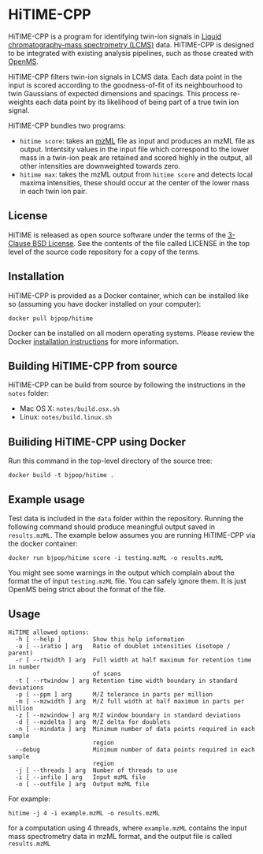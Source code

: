 # HiTIME-CPP

HiTIME-CPP is a program for identifying twin-ion signals in
[Liquid chromatography-mass spectrometry (LCMS)](https://en.wikipedia.org/wiki/Liquid_chromatography%E2%80%93mass_spectrometry) data. 
HiTIME-CPP is designed to be integrated with existing analysis pipelines, such as those 
created with [OpenMS](https://www.openms.de/). 

HiTIME-CPP filters twin-ion signals in LCMS data. Each data point in the input is scored according to the goodness-of-fit of its neighbourhood to twin Gaussians of expected dimensions and spacings. This process re-weights each data point by its likelihood of being part of a true twin ion signal. 

HiTIME-CPP bundles two programs:
  * `hitime score`: takes an [mzML](https://en.wikipedia.org/wiki/Mass_spectrometry_data_format#mzML) file as input and produces an mzML file as output. Intentsity values in the input file which correspond to the lower mass in a twin-ion peak are retained and scored highly in the output, all other intensities are downweighted towards zero.
  * `hitime max`: takes the mzML output from `hitime score` and detects local maxima intensities, these should occur at the center of the lower mass in each twin ion pair. 

## License

HiTIME is released as open source software under the terms of the [3-Clause BSD License](https://opensource.org/licenses/BSD-3-Clause).
See the contents of the file called LICENSE in the top level of the source
code repository for a copy of the terms.

## Installation

HiTIME-CPP is provided as a Docker container, which can be installed like so (assuming you have docker installed on your computer):

```
docker pull bjpop/hitime
```

Docker can be installed on all modern operating systems. Please review the Docker [installation instructions](https://docs.docker.com/engine/installation/) for more information.

## Building HiTIME-CPP from source 

HiTIME-CPP can be build from source by following the instructions in the `notes` folder:

 * Mac OS X: `notes/build.osx.sh`
 * Linux: `notes/build.linux.sh`

## Builiding HiTIME-CPP using Docker

Run this command in the top-level directory of the source tree:

```
docker build -t bjpop/hitime .
```

## Example usage 

Test data is included in the `data` folder within the repository. Running the following command
should produce meaningful output saved in `results.mzML`. The example below assumes you are
running HiTIME-CPP via the docker container:

```
docker run bjpop/hitime score -i testing.mzML -o results.mzML
```

You might see some warnings in the output which complain about the format the of input `testing.mzML` file. You can
safely ignore them. It is just OpenMS being strict about the format of the file. 

## Usage

```
HiTIME allowed options:
  -h [ --help ]         Show this help information
  -a [ --iratio ] arg   Ratio of doublet intensities (isotope / parent)
  -r [ --rtwidth ] arg  Full width at half maximum for retention time in number
                        of scans
  -t [ --rtwindow ] arg Retention time width boundary in standard deviations
  -p [ --ppm ] arg      M/Z tolerance in parts per million
  -m [ --mzwidth ] arg  M/Z full width at half maximum in parts per million
  -z [ --mzwindow ] arg M/Z window boundary in standard deviations
  -d [ --mzdelta ] arg  M/Z delta for doublets
  -n [ --mindata ] arg  Minimum number of data points required in each sample 
                        region
  --debug               Minimum number of data points required in each sample 
                        region
  -j [ --threads ] arg  Number of threads to use
  -i [ --infile ] arg   Input mzML file
  -o [ --outfile ] arg  Output mzML file
```

For example:

```
hitime -j 4 -i example.mzML -o results.mzML 
```

for a computation using 4 threads, where `example.mzML` contains the input mass spectrometry data in mzML format, and the output file is called `results.mzML`


